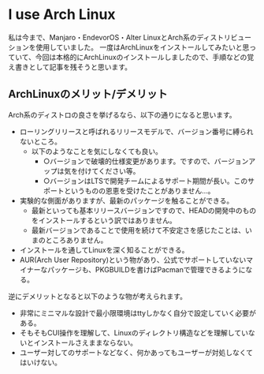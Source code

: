 # I use Arch Linux

私は今まで、Manjaro・EndevorOS・Alter LinuxとArch系のディストリビューションを使用していました。
一度はArchLinuxをインストールしてみたいと思っていて、今回は本格的にArchLinuxのインストールしましたので、手順などの覚え書きとして記事を残そうと思います。

## ArchLinuxのメリット/デメリット

Arch系のディストロの良さを挙げるなら、以下の通りになると思います。
- ローリングリリースと呼ばれるリリースモデルで、バージョン番号に縛られないところ。
    - 以下のようなことを気にしなくても良い。
        - ○バージョンで破壊的仕様変更があります。ですので、バージョンアップは気を付けてください等。
        - ○バージョンはLTSで開発チームによるサポート期間が長い。このサポートというものの恩恵を受けたことがありません…。
- 実験的な側面がありますが、最新のパッケージを触ることができる。
    - 最新といっても基本リリースバージョンですので、HEADの開発中のものをインストールするという訳ではありません。
    - 最新バージョンであることで使用を続けて不安定さを感じたことは、いまのところありません。
- インストールを通してLinuxを深く知ることができる。
- AUR(Arch User Repository)という物があり、公式でサポートしていないマイナーなパッケージも、PKGBUILDを書けばPacmanで管理できるようになる。

逆にデメリットとなると以下のような物が考えられます。
- 非常にミニマルな設計で最小限環境はttyしかなく自分で設定していく必要がある。
- そもそもCUI操作を理解して、Linuxのディレクトリ構造などを理解していないとインストールさえままならない。
- ユーザー対してのサポートなどなく、何かあってもユーザーが対処しなくてはいけない。
